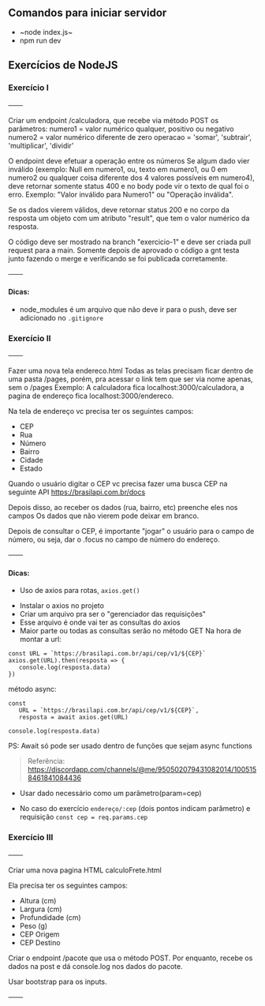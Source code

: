 ## Comandos para iniciar servidor

* ~node index.js~
* npm run dev

## Exercícios de NodeJS

### Exercício I

───

Criar um endpoint /calculadora, que recebe via método POST os parâmetros: 
numero1 = valor numérico qualquer, positivo ou negativo
numero2 = valor numérico diferente de zero
operacao = 'somar', 'subtrair', 'multiplicar', 'dividir'

O endpoint deve efetuar a operação entre os números
Se algum dado vier inválido (exemplo: Null em numero1, ou, texto em numero1, ou 0 em numero2 ou qualquer coisa diferente dos 4 valores possíveis em numero4), deve retornar somente status 400 e no body pode vir o texto de qual foi o erro. Exemplo: "Valor inválido para Numero1" ou "Operação inválida".

Se os dados vierem válidos, deve retornar status 200 e no corpo da resposta um objeto com um atributo "result", que tem o valor numérico da resposta.

O código deve ser mostrado na branch "exercicio-1" e deve ser criada pull request para a main.
Somente depois de aprovado o código a gnt testa junto fazendo o merge e verificando se foi publicada corretamente.

───

#### Dicas:

* node_modules é um arquivo que não deve ir para o push, deve ser adicionado no `.gitignore`

### Exercício II

───

Fazer uma nova tela endereco.html
Todas as telas precisam ficar dentro de uma pasta /pages, porém, pra acessar o link tem que ser via nome apenas, sem o /pages
Exemplo: A calculadora fica localhost:3000/calculadora, a pagina de endereço fica localhost:3000/endereco.

Na tela de endereço vc precisa ter os seguintes campos: 
- CEP
- Rua
- Número
- Bairro
- Cidade
- Estado

Quando o usuário digitar o CEP vc precisa fazer uma busca CEP na seguinte API
https://brasilapi.com.br/docs

Depois disso, ao receber os dados (rua, bairro, etc) preenche eles nos campos
Os dados que não vierem pode deixar em branco.

Depois de consultar o CEP, é importante "jogar" o usuário para o campo de número, ou seja, dar o .focus no campo de número do endereço.

───

#### Dicas:

* Uso de axios para rotas, `axios.get()`

- Instalar o axios no projeto
- Criar um arquivo pra ser o "gerenciador das requisições"
- Esse arquivo é onde vai ter as consultas do axios
- Maior parte ou todas as consultas serão no método GET
Na hora de montar a url: 
```
const URL = `https://brasilapi.com.br/api/cep/v1/${CEP}`
axios.get(URL).then(resposta => {
   console.log(resposta.data)
})
```
método async: 
```
const 
   URL = `https://brasilapi.com.br/api/cep/v1/${CEP}`,
   resposta = await axios.get(URL)

console.log(resposta.data)
```
PS: Await só pode ser usado dentro de funções que sejam async functions

> Referência: https://discordapp.com/channels/@me/950502079431082014/1005158461841084436

* Usar dado necessário como um parâmetro(param=cep)

- No caso do exercício `endereço/:cep` (dois pontos indicam parâmetro) e requisição `const cep = req.params.cep`

### Exercício III

───

Criar uma nova pagina HTML calculoFrete.html

Ela precisa ter os seguintes campos: 
- Altura (cm)
- Largura (cm)
- Profundidade (cm)
- Peso (g)
- CEP Origem
- CEP Destino

Criar o endpoint /pacote que usa o método POST.
Por enquanto, recebe os dados na post e dá console.log nos dados do pacote.

Usar bootstrap para os inputs.

───

